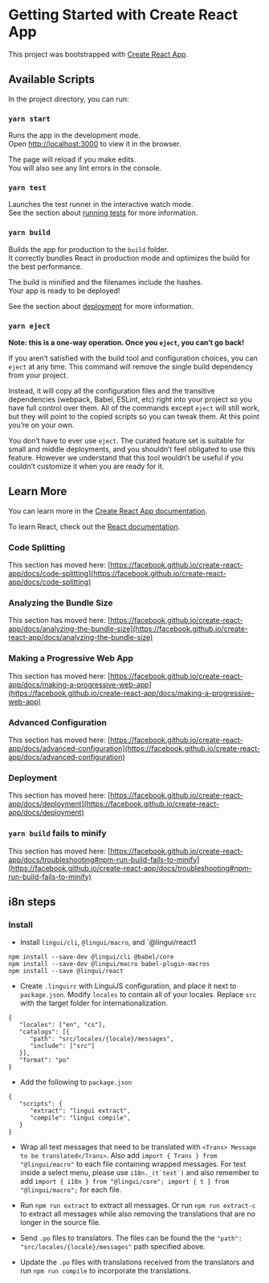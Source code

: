 # Getting Started with Create React App

This project was bootstrapped with [Create React App](https://github.com/facebook/create-react-app).

## Available Scripts

In the project directory, you can run:

### `yarn start`

Runs the app in the development mode.\
Open [http://localhost:3000](http://localhost:3000) to view it in the browser.

The page will reload if you make edits.\
You will also see any lint errors in the console.

### `yarn test`

Launches the test runner in the interactive watch mode.\
See the section about [running tests](https://facebook.github.io/create-react-app/docs/running-tests) for more information.

### `yarn build`

Builds the app for production to the `build` folder.\
It correctly bundles React in production mode and optimizes the build for the best performance.

The build is minified and the filenames include the hashes.\
Your app is ready to be deployed!

See the section about [deployment](https://facebook.github.io/create-react-app/docs/deployment) for more information.

### `yarn eject`

**Note: this is a one-way operation. Once you `eject`, you can’t go back!**

If you aren’t satisfied with the build tool and configuration choices, you can `eject` at any time. This command will remove the single build dependency from your project.

Instead, it will copy all the configuration files and the transitive dependencies (webpack, Babel, ESLint, etc) right into your project so you have full control over them. All of the commands except `eject` will still work, but they will point to the copied scripts so you can tweak them. At this point you’re on your own.

You don’t have to ever use `eject`. The curated feature set is suitable for small and middle deployments, and you shouldn’t feel obligated to use this feature. However we understand that this tool wouldn’t be useful if you couldn’t customize it when you are ready for it.

## Learn More

You can learn more in the [Create React App documentation](https://facebook.github.io/create-react-app/docs/getting-started).

To learn React, check out the [React documentation](https://reactjs.org/).

### Code Splitting

This section has moved here: [https://facebook.github.io/create-react-app/docs/code-splitting](https://facebook.github.io/create-react-app/docs/code-splitting)

### Analyzing the Bundle Size

This section has moved here: [https://facebook.github.io/create-react-app/docs/analyzing-the-bundle-size](https://facebook.github.io/create-react-app/docs/analyzing-the-bundle-size)

### Making a Progressive Web App

This section has moved here: [https://facebook.github.io/create-react-app/docs/making-a-progressive-web-app](https://facebook.github.io/create-react-app/docs/making-a-progressive-web-app)

### Advanced Configuration

This section has moved here: [https://facebook.github.io/create-react-app/docs/advanced-configuration](https://facebook.github.io/create-react-app/docs/advanced-configuration)

### Deployment

This section has moved here: [https://facebook.github.io/create-react-app/docs/deployment](https://facebook.github.io/create-react-app/docs/deployment)

### `yarn build` fails to minify

This section has moved here: [https://facebook.github.io/create-react-app/docs/troubleshooting#npm-run-build-fails-to-minify](https://facebook.github.io/create-react-app/docs/troubleshooting#npm-run-build-fails-to-minify)

## i8n steps

### Install
- Install `lingui/cli`, `@lingui/macro`, and `@lingui/react1
```
npm install --save-dev @lingui/cli @babel/core
npm install --save-dev @lingui/macro babel-plugin-macros
npm install --save @lingui/react
```

- Create `.linguirc` with LinguiJS configuration, and place it next to `package.json`. Modify `locales` to contain all of your locales. Replace `src` with the target folder for internationalization.
```
{
   "locales": ["en", "cs"],
   "catalogs": [{
      "path": "src/locales/{locale}/messages",
      "include": ["src"]
   }],
   "format": "po"
}
```

- Add the following to `package.json`
```
{
   "scripts": {
      "extract": "lingui extract",
      "compile": "lingui compile",
   }
}
```

- Wrap all text messages that need to be translated with `<Trans> Message to be translated</Trans>`. Also add `import { Trans } from "@lingui/macro"` to each file containing wrapped messages. For text inside a select menu, please use ``i18n._(t`text`)`` and also remember to add `import { i18n } from "@lingui/core"; import { t } from "@lingui/macro";` for each file.

- Run `npm run extract` to extract all messages. Or run `npm run extract-c` to extract all messages while also removing the translations that are no longer in the source file. 

- Send `.po` files to translators. The files can be found the the `"path": "src/locales/{locale}/messages"` path specified above.

- Update the `.po` files with translations received from the translators and run `npm run compile` to incorporate the translations. 

